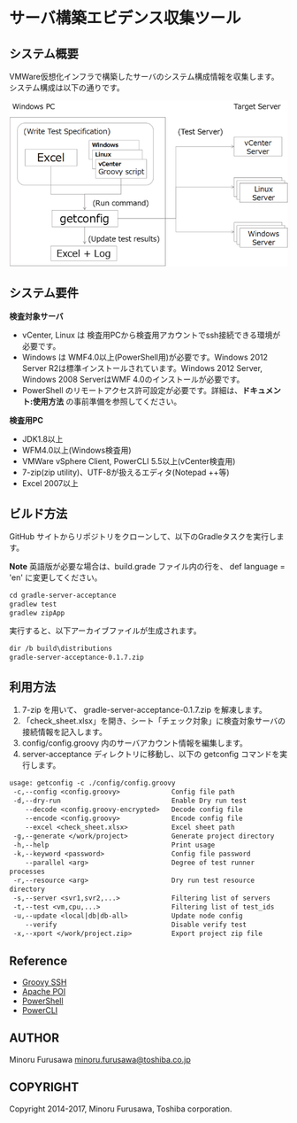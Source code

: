 サーバ構築エビデンス収集ツール
==============================

システム概要
------------

VMWare仮想化インフラで構築したサーバのシステム構成情報を収集します。
システム構成は以下の通りです。

![System configuration](image/system.png)

システム要件
------------

**検査対象サーバ**

* vCenter, Linux は 検査用PCから検査用アカウントでssh接続できる環境が必要です。
* Windows は WMF4.0以上(PowerShell用)が必要です。Windows 2012 Server R2は標準インストールされています。Windows 2012 Server, Windows 2008 ServerはWMF 4.0のインストールが必要です。
* PowerShell のリモートアクセス許可設定が必要です。詳細は、**ドキュメント:使用方法** の事前準備を参照してください。

**検査用PC**

* JDK1.8以上
* WFM4.0以上(Windows検査用)
* VMWare vSphere Client, PowerCLI 5.5以上(vCenter検査用)
* 7-zip(zip utility)、UTF-8が扱えるエディタ(Notepad ++等)
* Excel 2007以上

ビルド方法
----------

GitHub サイトからリポジトリをクローンして、以下のGradleタスクを実行します。

**Note** 英語版が必要な場合は、build.grade ファイル内の行を、
 def language  = 'en' に変更してください。

```
cd gradle-server-acceptance
gradlew test
gradlew zipApp
```

実行すると、以下アーカイブファイルが生成されます。

```
dir /b build\distributions
gradle-server-acceptance-0.1.7.zip
```

利用方法
--------

1. 7-zip を用いて、 gradle-server-acceptance-0.1.7.zip を解凍します。
2. 「check_sheet.xlsx」を開き、シート「チェック対象」に検査対象サーバの接続情報を記入します。
3. config/config.groovy 内のサーバアカウント情報を編集します。
4. server-acceptance ディレクトリに移動し、以下の getconfig コマンドを実行します。

```
usage: getconfig -c ./config/config.groovy
 -c,--config <config.groovy>             Config file path
 -d,--dry-run                            Enable Dry run test
    --decode <config.groovy-encrypted>   Decode config file
    --encode <config.groovy>             Encode config file
    --excel <check_sheet.xlsx>           Excel sheet path
 -g,--generate </work/project>           Generate project directory
 -h,--help                               Print usage
 -k,--keyword <password>                 Config file password
    --parallel <arg>                     Degree of test runner processes
 -r,--resource <arg>                     Dry run test resource directory
 -s,--server <svr1,svr2,...>             Filtering list of servers
 -t,--test <vm,cpu,...>                  Filtering list of test_ids
 -u,--update <local|db|db-all>           Update node config
    --verify                             Disable verify test
 -x,--xport </work/project.zip>          Export project zip file
```

Reference
---------

* [Groovy SSH](https://github.com/int128/groovy-ssh)
* [Apache POI](https://poi.apache.org/)
* [PowerShell](https://github.com/PowerShell/PowerShell)
* [PowerCLI](https://www.vmware.com/support/developer/PowerCLI/)

AUTHOR
-----------

Minoru Furusawa <minoru.furusawa@toshiba.co.jp>

COPYRIGHT
-----------

Copyright 2014-2017, Minoru Furusawa, Toshiba corporation.
